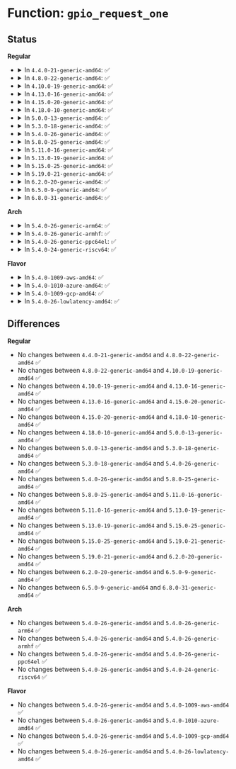# Function: <code>gpio_request_one</code>

## Status
<b>Regular</b>
<ul>
<li>
<details>
<summary>In <code>4.4.0-21-generic-amd64</code>: ✅</summary>

```c
int gpio_request_one(unsigned int gpio, long unsigned int flags, const char * label)
```

```json
{
  "name": "gpio_request_one",
  "collision_type": "Unique Global",
  "inline_type": "No",
  "funcs": [
    {
      "addr": 18446744071583200688,
      "name": "gpio_request_one",
      "external": true,
      "loc": "drivers/gpio/gpiolib-legacy.c:20",
      "file": "drivers/gpio/gpiolib-legacy.c",
      "inline": "seen, unknown",
      "caller_inline": [],
      "caller_func": [
        "drivers/gpio/devres.c:devm_gpio_request_one",
        "drivers/gpio/gpiolib-legacy.c:gpio_request_array",
        "drivers/net/phy/fixed_phy.c:fixed_phy_add",
        "drivers/clk/clk-gpio.c:clk_register_gpio"
      ]
    }
  ],
  "symbols": [
    {
      "addr": 18446744071583200688,
      "name": "gpio_request_one",
      "section": ".text",
      "bind": "STB_GLOBAL",
      "size": 231
    }
  ]
}
```
</details>
</li>
<li>
<details>
<summary>In <code>4.8.0-22-generic-amd64</code>: ✅</summary>

```c
int gpio_request_one(unsigned int gpio, long unsigned int flags, const char * label)
```

```json
{
  "name": "gpio_request_one",
  "collision_type": "Unique Global",
  "inline_type": "No",
  "funcs": [
    {
      "addr": 18446744071583508640,
      "name": "gpio_request_one",
      "external": true,
      "loc": "drivers/gpio/gpiolib-legacy.c:20",
      "file": "drivers/gpio/gpiolib-legacy.c",
      "inline": "seen, unknown",
      "caller_inline": [],
      "caller_func": [
        "drivers/gpio/devres.c:devm_gpio_request_one",
        "drivers/gpio/gpiolib-legacy.c:gpio_request_array",
        "drivers/clk/clk-gpio.c:clk_register_gpio"
      ]
    }
  ],
  "symbols": [
    {
      "addr": 18446744071583508640,
      "name": "gpio_request_one",
      "section": ".text",
      "bind": "STB_GLOBAL",
      "size": 230
    }
  ]
}
```
</details>
</li>
<li>
<details>
<summary>In <code>4.10.0-19-generic-amd64</code>: ✅</summary>

```c
int gpio_request_one(unsigned int gpio, long unsigned int flags, const char * label)
```

```json
{
  "name": "gpio_request_one",
  "collision_type": "Unique Global",
  "inline_type": "No",
  "funcs": [
    {
      "addr": 18446744071583648192,
      "name": "gpio_request_one",
      "external": true,
      "loc": "drivers/gpio/gpiolib-legacy.c:20",
      "file": "drivers/gpio/gpiolib-legacy.c",
      "inline": "seen, unknown",
      "caller_inline": [],
      "caller_func": [
        "drivers/gpio/devres.c:devm_gpio_request_one",
        "drivers/gpio/gpiolib-legacy.c:gpio_request_array",
        "drivers/clk/clk-gpio.c:clk_register_gpio"
      ]
    }
  ],
  "symbols": [
    {
      "addr": 18446744071583648192,
      "name": "gpio_request_one",
      "section": ".text",
      "bind": "STB_GLOBAL",
      "size": 230
    }
  ]
}
```
</details>
</li>
<li>
<details>
<summary>In <code>4.13.0-16-generic-amd64</code>: ✅</summary>

```c
int gpio_request_one(unsigned int gpio, long unsigned int flags, const char * label)
```

```json
{
  "name": "gpio_request_one",
  "collision_type": "Unique Global",
  "inline_type": "No",
  "funcs": [
    {
      "addr": 18446744071583687616,
      "name": "gpio_request_one",
      "external": true,
      "loc": "drivers/gpio/gpiolib-legacy.c:20",
      "file": "drivers/gpio/gpiolib-legacy.c",
      "inline": "seen, unknown",
      "caller_inline": [],
      "caller_func": [
        "drivers/gpio/devres.c:devm_gpio_request_one",
        "drivers/gpio/gpiolib-legacy.c:gpio_request_array",
        "drivers/clk/clk-gpio.c:clk_register_gpio"
      ]
    }
  ],
  "symbols": [
    {
      "addr": 18446744071583687616,
      "name": "gpio_request_one",
      "section": ".text",
      "bind": "STB_GLOBAL",
      "size": 222
    }
  ]
}
```
</details>
</li>
<li>
<details>
<summary>In <code>4.15.0-20-generic-amd64</code>: ✅</summary>

```c
int gpio_request_one(unsigned int gpio, long unsigned int flags, const char * label)
```

```json
{
  "name": "gpio_request_one",
  "collision_type": "Unique Global",
  "inline_type": "No",
  "funcs": [
    {
      "addr": 18446744071583944480,
      "name": "gpio_request_one",
      "external": true,
      "loc": "drivers/gpio/gpiolib-legacy.c:20",
      "file": "drivers/gpio/gpiolib-legacy.c",
      "inline": "seen, unknown",
      "caller_inline": [],
      "caller_func": [
        "drivers/gpio/devres.c:devm_gpio_request_one",
        "drivers/gpio/gpiolib-legacy.c:gpio_request_array"
      ]
    }
  ],
  "symbols": [
    {
      "addr": 18446744071583944480,
      "name": "gpio_request_one",
      "section": ".text",
      "bind": "STB_GLOBAL",
      "size": 222
    }
  ]
}
```
</details>
</li>
<li>
<details>
<summary>In <code>4.18.0-10-generic-amd64</code>: ✅</summary>

```c
int gpio_request_one(unsigned int gpio, long unsigned int flags, const char * label)
```

```json
{
  "name": "gpio_request_one",
  "collision_type": "Unique Global",
  "inline_type": "No",
  "funcs": [
    {
      "addr": 18446744071584137472,
      "name": "gpio_request_one",
      "external": true,
      "loc": "drivers/gpio/gpiolib-legacy.c:20",
      "file": "drivers/gpio/gpiolib-legacy.c",
      "inline": "seen, unknown",
      "caller_inline": [],
      "caller_func": [
        "drivers/gpio/devres.c:devm_gpio_request_one",
        "drivers/gpio/gpiolib-legacy.c:gpio_request_array"
      ]
    }
  ],
  "symbols": [
    {
      "addr": 18446744071584137472,
      "name": "gpio_request_one",
      "section": ".text",
      "bind": "STB_GLOBAL",
      "size": 222
    }
  ]
}
```
</details>
</li>
<li>
<details>
<summary>In <code>5.0.0-13-generic-amd64</code>: ✅</summary>

```c
int gpio_request_one(unsigned int gpio, long unsigned int flags, const char * label)
```

```json
{
  "name": "gpio_request_one",
  "collision_type": "Unique Global",
  "inline_type": "No",
  "funcs": [
    {
      "addr": 18446744071584225136,
      "name": "gpio_request_one",
      "external": true,
      "loc": "drivers/gpio/gpiolib-legacy.c:21",
      "file": "drivers/gpio/gpiolib-legacy.c",
      "inline": "seen, unknown",
      "caller_inline": [],
      "caller_func": [
        "drivers/gpio/gpiolib-devres.c:devm_gpio_request_one",
        "drivers/gpio/gpiolib-legacy.c:gpio_request_array",
        "drivers/regulator/core.c:regulator_register"
      ]
    }
  ],
  "symbols": [
    {
      "addr": 18446744071584225136,
      "name": "gpio_request_one",
      "section": ".text",
      "bind": "STB_GLOBAL",
      "size": 222
    }
  ]
}
```
</details>
</li>
<li>
<details>
<summary>In <code>5.3.0-18-generic-amd64</code>: ✅</summary>

```c
int gpio_request_one(unsigned int gpio, long unsigned int flags, const char * label)
```

```json
{
  "name": "gpio_request_one",
  "collision_type": "Unique Global",
  "inline_type": "No",
  "funcs": [
    {
      "addr": 18446744071584414864,
      "name": "gpio_request_one",
      "external": true,
      "loc": "drivers/gpio/gpiolib-legacy.c:21",
      "file": "drivers/gpio/gpiolib-legacy.c",
      "inline": "seen, unknown",
      "caller_inline": [],
      "caller_func": [
        "drivers/gpio/gpiolib-devres.c:devm_gpio_request_one",
        "drivers/gpio/gpiolib-legacy.c:gpio_request_array"
      ]
    }
  ],
  "symbols": [
    {
      "addr": 18446744071584414864,
      "name": "gpio_request_one",
      "section": ".text",
      "bind": "STB_GLOBAL",
      "size": 223
    }
  ]
}
```
</details>
</li>
<li>
<details>
<summary>In <code>5.4.0-26-generic-amd64</code>: ✅</summary>

```c
int gpio_request_one(unsigned int gpio, long unsigned int flags, const char * label)
```

```json
{
  "name": "gpio_request_one",
  "collision_type": "Unique Global",
  "inline_type": "No",
  "funcs": [
    {
      "addr": 18446744071584551232,
      "name": "gpio_request_one",
      "external": true,
      "loc": "drivers/gpio/gpiolib-legacy.c:21",
      "file": "drivers/gpio/gpiolib-legacy.c",
      "inline": "seen, unknown",
      "caller_inline": [],
      "caller_func": [
        "drivers/gpio/gpiolib-devres.c:devm_gpio_request_one",
        "drivers/gpio/gpiolib-legacy.c:gpio_request_array"
      ]
    }
  ],
  "symbols": [
    {
      "addr": 18446744071584551232,
      "name": "gpio_request_one",
      "section": ".text",
      "bind": "STB_GLOBAL",
      "size": 223
    }
  ]
}
```
</details>
</li>
<li>
<details>
<summary>In <code>5.8.0-25-generic-amd64</code>: ✅</summary>

```c
int gpio_request_one(unsigned int gpio, long unsigned int flags, const char * label)
```

```json
{
  "name": "gpio_request_one",
  "collision_type": "Unique Global",
  "inline_type": "No",
  "funcs": [
    {
      "addr": 18446744071585224208,
      "name": "gpio_request_one",
      "external": true,
      "loc": "drivers/gpio/gpiolib-legacy.c:21",
      "file": "drivers/gpio/gpiolib-legacy.c",
      "inline": "seen, unknown",
      "caller_inline": [],
      "caller_func": [
        "drivers/gpio/gpiolib-devres.c:devm_gpio_request_one",
        "drivers/gpio/gpiolib-legacy.c:gpio_request_array"
      ]
    }
  ],
  "symbols": [
    {
      "addr": 18446744071585224208,
      "name": "gpio_request_one",
      "section": ".text",
      "bind": "STB_GLOBAL",
      "size": 241
    }
  ]
}
```
</details>
</li>
<li>
<details>
<summary>In <code>5.11.0-16-generic-amd64</code>: ✅</summary>

```c
int gpio_request_one(unsigned int gpio, long unsigned int flags, const char * label)
```

```json
{
  "name": "gpio_request_one",
  "collision_type": "Unique Global",
  "inline_type": "No",
  "funcs": [
    {
      "addr": 18446744071585372336,
      "name": "gpio_request_one",
      "external": true,
      "loc": "drivers/gpio/gpiolib-legacy.c:21",
      "file": "drivers/gpio/gpiolib-legacy.c",
      "inline": "seen, unknown",
      "caller_inline": [],
      "caller_func": [
        "drivers/gpio/gpiolib-devres.c:devm_gpio_request_one",
        "drivers/gpio/gpiolib-legacy.c:gpio_request_array"
      ]
    }
  ],
  "symbols": [
    {
      "addr": 18446744071585372336,
      "name": "gpio_request_one",
      "section": ".text",
      "bind": "STB_GLOBAL",
      "size": 241
    }
  ]
}
```
</details>
</li>
<li>
<details>
<summary>In <code>5.13.0-19-generic-amd64</code>: ✅</summary>

```c
int gpio_request_one(unsigned int gpio, long unsigned int flags, const char * label)
```

```json
{
  "name": "gpio_request_one",
  "collision_type": "Unique Global",
  "inline_type": "No",
  "funcs": [
    {
      "addr": 18446744071585256704,
      "name": "gpio_request_one",
      "external": true,
      "loc": "drivers/gpio/gpiolib-legacy.c:21",
      "file": "drivers/gpio/gpiolib-legacy.c",
      "inline": "seen, unknown",
      "caller_inline": [],
      "caller_func": [
        "drivers/gpio/gpiolib-devres.c:devm_gpio_request_one",
        "drivers/gpio/gpiolib-legacy.c:gpio_request_array"
      ]
    }
  ],
  "symbols": [
    {
      "addr": 18446744071585256704,
      "name": "gpio_request_one",
      "section": ".text",
      "bind": "STB_GLOBAL",
      "size": 241
    }
  ]
}
```
</details>
</li>
<li>
<details>
<summary>In <code>5.15.0-25-generic-amd64</code>: ✅</summary>

```c
int gpio_request_one(unsigned int gpio, long unsigned int flags, const char * label)
```

```json
{
  "name": "gpio_request_one",
  "collision_type": "Unique Global",
  "inline_type": "No",
  "funcs": [
    {
      "addr": 18446744071585712560,
      "name": "gpio_request_one",
      "external": true,
      "loc": "drivers/gpio/gpiolib-legacy.c:21",
      "file": "drivers/gpio/gpiolib-legacy.c",
      "inline": "seen, unknown",
      "caller_inline": [],
      "caller_func": [
        "drivers/gpio/gpiolib-devres.c:devm_gpio_request_one",
        "drivers/gpio/gpiolib-legacy.c:gpio_request_array"
      ]
    }
  ],
  "symbols": [
    {
      "addr": 18446744071585712560,
      "name": "gpio_request_one",
      "section": ".text",
      "bind": "STB_GLOBAL",
      "size": 241
    }
  ]
}
```
</details>
</li>
<li>
<details>
<summary>In <code>5.19.0-21-generic-amd64</code>: ✅</summary>

```c
int gpio_request_one(unsigned int gpio, long unsigned int flags, const char * label)
```

```json
{
  "name": "gpio_request_one",
  "collision_type": "Unique Global",
  "inline_type": "No",
  "funcs": [
    {
      "addr": 18446744071586881536,
      "name": "gpio_request_one",
      "external": true,
      "loc": "drivers/gpio/gpiolib-legacy.c:21",
      "file": "drivers/gpio/gpiolib-legacy.c",
      "inline": "seen, unknown",
      "caller_inline": [],
      "caller_func": [
        "drivers/gpio/gpiolib-devres.c:devm_gpio_request_one",
        "drivers/gpio/gpiolib-legacy.c:gpio_request_array"
      ]
    }
  ],
  "symbols": [
    {
      "addr": 18446744071586881536,
      "name": "gpio_request_one",
      "section": ".text",
      "bind": "STB_GLOBAL",
      "size": 242
    }
  ]
}
```
</details>
</li>
<li>
<details>
<summary>In <code>6.2.0-20-generic-amd64</code>: ✅</summary>

```c
int gpio_request_one(unsigned int gpio, long unsigned int flags, const char * label)
```

```json
{
  "name": "gpio_request_one",
  "collision_type": "Unique Global",
  "inline_type": "No",
  "funcs": [
    {
      "addr": 18446744071588031344,
      "name": "gpio_request_one",
      "external": true,
      "loc": "drivers/gpio/gpiolib-legacy.c:21",
      "file": "drivers/gpio/gpiolib-legacy.c",
      "inline": "seen, unknown",
      "caller_inline": [],
      "caller_func": [
        "drivers/gpio/gpiolib-devres.c:devm_gpio_request_one",
        "drivers/gpio/gpiolib-legacy.c:gpio_request_array"
      ]
    }
  ],
  "symbols": [
    {
      "addr": 18446744071588031344,
      "name": "gpio_request_one",
      "section": ".text",
      "bind": "STB_GLOBAL",
      "size": 242
    }
  ]
}
```
</details>
</li>
<li>
<details>
<summary>In <code>6.5.0-9-generic-amd64</code>: ✅</summary>

```c
int gpio_request_one(unsigned int gpio, long unsigned int flags, const char * label)
```

```json
{
  "name": "gpio_request_one",
  "collision_type": "Unique Global",
  "inline_type": "No",
  "funcs": [
    {
      "addr": 18446744071588305520,
      "name": "gpio_request_one",
      "external": true,
      "loc": "drivers/gpio/gpiolib-legacy.c:21",
      "file": "drivers/gpio/gpiolib-legacy.c",
      "inline": "seen, unknown",
      "caller_inline": [],
      "caller_func": [
        "drivers/gpio/gpiolib-devres.c:devm_gpio_request_one",
        "drivers/gpio/gpiolib-legacy.c:gpio_request_array"
      ]
    }
  ],
  "symbols": [
    {
      "addr": 18446744071588305520,
      "name": "gpio_request_one",
      "section": ".text",
      "bind": "STB_GLOBAL",
      "size": 183
    }
  ]
}
```
</details>
</li>
<li>
<details>
<summary>In <code>6.8.0-31-generic-amd64</code>: ✅</summary>

```c
int gpio_request_one(unsigned int gpio, long unsigned int flags, const char * label)
```

```json
{
  "name": "gpio_request_one",
  "collision_type": "Unique Global",
  "inline_type": "No",
  "funcs": [
    {
      "addr": 18446744071588598912,
      "name": "gpio_request_one",
      "external": true,
      "loc": "drivers/gpio/gpiolib-legacy.c:21",
      "file": "drivers/gpio/gpiolib-legacy.c",
      "inline": "seen, unknown",
      "caller_inline": [],
      "caller_func": [
        "drivers/gpio/gpiolib-devres.c:devm_gpio_request_one",
        "drivers/gpio/gpiolib-legacy.c:gpio_request_array"
      ]
    }
  ],
  "symbols": [
    {
      "addr": 18446744071588598912,
      "name": "gpio_request_one",
      "section": ".text",
      "bind": "STB_GLOBAL",
      "size": 183
    }
  ]
}
```
</details>
</li>
</ul>
<b>Arch</b>
<ul>
<li>
<details>
<summary>In <code>5.4.0-26-generic-arm64</code>: ✅</summary>

```c
int gpio_request_one(unsigned int gpio, long unsigned int flags, const char * label)
```

```json
{
  "name": "gpio_request_one",
  "collision_type": "Unique Global",
  "inline_type": "No",
  "funcs": [
    {
      "addr": 18446603336496739200,
      "name": "gpio_request_one",
      "external": true,
      "loc": "drivers/gpio/gpiolib-legacy.c:21",
      "file": "drivers/gpio/gpiolib-legacy.c",
      "inline": "seen, unknown",
      "caller_inline": [],
      "caller_func": [
        "drivers/gpio/gpiolib-devres.c:devm_gpio_request_one",
        "drivers/gpio/gpiolib-legacy.c:gpio_request_array"
      ]
    }
  ],
  "symbols": [
    {
      "addr": 18446603336496739200,
      "name": "gpio_request_one",
      "section": ".text",
      "bind": "STB_GLOBAL",
      "size": 344
    }
  ]
}
```
</details>
</li>
<li>
<details>
<summary>In <code>5.4.0-26-generic-armhf</code>: ✅</summary>

```c
int gpio_request_one(unsigned int gpio, long unsigned int flags, const char * label)
```

```json
{
  "name": "gpio_request_one",
  "collision_type": "Unique Global",
  "inline_type": "No",
  "funcs": [
    {
      "addr": 3230027024,
      "name": "gpio_request_one",
      "external": true,
      "loc": "drivers/gpio/gpiolib-legacy.c:21",
      "file": "drivers/gpio/gpiolib-legacy.c",
      "inline": "seen, unknown",
      "caller_inline": [],
      "caller_func": [
        "arch/arm/mach-omap2/pdata-quirks.c:omap3_sbc_t3x_usb_hub_init",
        "drivers/gpio/gpiolib-devres.c:devm_gpio_request_one",
        "drivers/gpio/gpiolib-legacy.c:gpio_request_array",
        "sound/soc/soc-jack.c:snd_soc_jack_add_gpios"
      ]
    }
  ],
  "symbols": [
    {
      "addr": 3230027024,
      "name": "gpio_request_one",
      "section": ".text",
      "bind": "STB_GLOBAL",
      "size": 300
    }
  ]
}
```
</details>
</li>
<li>
<details>
<summary>In <code>5.4.0-26-generic-ppc64el</code>: ✅</summary>

```c
int gpio_request_one(unsigned int gpio, long unsigned int flags, const char * label)
```

```json
{
  "name": "gpio_request_one",
  "collision_type": "Unique Global",
  "inline_type": "No",
  "funcs": [
    {
      "addr": 13835058055290830576,
      "name": "gpio_request_one",
      "external": true,
      "loc": "drivers/gpio/gpiolib-legacy.c:21",
      "file": "drivers/gpio/gpiolib-legacy.c",
      "inline": "seen, unknown",
      "caller_inline": [],
      "caller_func": [
        "drivers/gpio/gpiolib-devres.c:devm_gpio_request_one",
        "drivers/gpio/gpiolib-legacy.c:gpio_request_array"
      ]
    }
  ],
  "symbols": [
    {
      "addr": 13835058055290830576,
      "name": "gpio_request_one",
      "section": ".text",
      "bind": "STB_GLOBAL",
      "size": 400
    }
  ]
}
```
</details>
</li>
<li>
<details>
<summary>In <code>5.4.0-24-generic-riscv64</code>: ✅</summary>

```c
int gpio_request_one(unsigned int gpio, long unsigned int flags, const char * label)
```

```json
{
  "name": "gpio_request_one",
  "collision_type": "Unique Global",
  "inline_type": "No",
  "funcs": [
    {
      "addr": 18446743936275492266,
      "name": "gpio_request_one",
      "external": true,
      "loc": "drivers/gpio/gpiolib-legacy.c:21",
      "file": "drivers/gpio/gpiolib-legacy.c",
      "inline": "seen, unknown",
      "caller_inline": [],
      "caller_func": [
        "drivers/gpio/gpiolib-devres.c:devm_gpio_request_one",
        "drivers/gpio/gpiolib-legacy.c:gpio_request_array"
      ]
    }
  ],
  "symbols": [
    {
      "addr": 18446743936275492266,
      "name": "gpio_request_one",
      "section": ".text",
      "bind": "STB_GLOBAL",
      "size": 232
    }
  ]
}
```
</details>
</li>
</ul>
<b>Flavor</b>
<ul>
<li>
<details>
<summary>In <code>5.4.0-1009-aws-amd64</code>: ✅</summary>

```c
int gpio_request_one(unsigned int gpio, long unsigned int flags, const char * label)
```

```json
{
  "name": "gpio_request_one",
  "collision_type": "Unique Global",
  "inline_type": "No",
  "funcs": [
    {
      "addr": 18446744071584508160,
      "name": "gpio_request_one",
      "external": true,
      "loc": "drivers/gpio/gpiolib-legacy.c:21",
      "file": "drivers/gpio/gpiolib-legacy.c",
      "inline": "seen, unknown",
      "caller_inline": [],
      "caller_func": [
        "drivers/gpio/gpiolib-devres.c:devm_gpio_request_one",
        "drivers/gpio/gpiolib-legacy.c:gpio_request_array"
      ]
    }
  ],
  "symbols": [
    {
      "addr": 18446744071584508160,
      "name": "gpio_request_one",
      "section": ".text",
      "bind": "STB_GLOBAL",
      "size": 223
    }
  ]
}
```
</details>
</li>
<li>
<details>
<summary>In <code>5.4.0-1010-azure-amd64</code>: ✅</summary>

```c
int gpio_request_one(unsigned int gpio, long unsigned int flags, const char * label)
```

```json
{
  "name": "gpio_request_one",
  "collision_type": "Unique Global",
  "inline_type": "No",
  "funcs": [
    {
      "addr": 18446744071584446288,
      "name": "gpio_request_one",
      "external": true,
      "loc": "drivers/gpio/gpiolib-legacy.c:21",
      "file": "drivers/gpio/gpiolib-legacy.c",
      "inline": "seen, unknown",
      "caller_inline": [],
      "caller_func": [
        "drivers/gpio/gpiolib-devres.c:devm_gpio_request_one",
        "drivers/gpio/gpiolib-legacy.c:gpio_request_array"
      ]
    }
  ],
  "symbols": [
    {
      "addr": 18446744071584446288,
      "name": "gpio_request_one",
      "section": ".text",
      "bind": "STB_GLOBAL",
      "size": 223
    }
  ]
}
```
</details>
</li>
<li>
<details>
<summary>In <code>5.4.0-1009-gcp-amd64</code>: ✅</summary>

```c
int gpio_request_one(unsigned int gpio, long unsigned int flags, const char * label)
```

```json
{
  "name": "gpio_request_one",
  "collision_type": "Unique Global",
  "inline_type": "No",
  "funcs": [
    {
      "addr": 18446744071584502896,
      "name": "gpio_request_one",
      "external": true,
      "loc": "drivers/gpio/gpiolib-legacy.c:21",
      "file": "drivers/gpio/gpiolib-legacy.c",
      "inline": "seen, unknown",
      "caller_inline": [],
      "caller_func": [
        "drivers/gpio/gpiolib-devres.c:devm_gpio_request_one",
        "drivers/gpio/gpiolib-legacy.c:gpio_request_array"
      ]
    }
  ],
  "symbols": [
    {
      "addr": 18446744071584502896,
      "name": "gpio_request_one",
      "section": ".text",
      "bind": "STB_GLOBAL",
      "size": 223
    }
  ]
}
```
</details>
</li>
<li>
<details>
<summary>In <code>5.4.0-26-lowlatency-amd64</code>: ✅</summary>

```c
int gpio_request_one(unsigned int gpio, long unsigned int flags, const char * label)
```

```json
{
  "name": "gpio_request_one",
  "collision_type": "Unique Global",
  "inline_type": "No",
  "funcs": [
    {
      "addr": 18446744071584609168,
      "name": "gpio_request_one",
      "external": true,
      "loc": "drivers/gpio/gpiolib-legacy.c:21",
      "file": "drivers/gpio/gpiolib-legacy.c",
      "inline": "seen, unknown",
      "caller_inline": [],
      "caller_func": [
        "drivers/gpio/gpiolib-devres.c:devm_gpio_request_one",
        "drivers/gpio/gpiolib-legacy.c:gpio_request_array"
      ]
    }
  ],
  "symbols": [
    {
      "addr": 18446744071584609168,
      "name": "gpio_request_one",
      "section": ".text",
      "bind": "STB_GLOBAL",
      "size": 223
    }
  ]
}
```
</details>
</li>
</ul>

## Differences
<b>Regular</b>
<ul>
<li>
No changes between <code>4.4.0-21-generic-amd64</code> and <code>4.8.0-22-generic-amd64</code> ✅
</li>
<li>
No changes between <code>4.8.0-22-generic-amd64</code> and <code>4.10.0-19-generic-amd64</code> ✅
</li>
<li>
No changes between <code>4.10.0-19-generic-amd64</code> and <code>4.13.0-16-generic-amd64</code> ✅
</li>
<li>
No changes between <code>4.13.0-16-generic-amd64</code> and <code>4.15.0-20-generic-amd64</code> ✅
</li>
<li>
No changes between <code>4.15.0-20-generic-amd64</code> and <code>4.18.0-10-generic-amd64</code> ✅
</li>
<li>
No changes between <code>4.18.0-10-generic-amd64</code> and <code>5.0.0-13-generic-amd64</code> ✅
</li>
<li>
No changes between <code>5.0.0-13-generic-amd64</code> and <code>5.3.0-18-generic-amd64</code> ✅
</li>
<li>
No changes between <code>5.3.0-18-generic-amd64</code> and <code>5.4.0-26-generic-amd64</code> ✅
</li>
<li>
No changes between <code>5.4.0-26-generic-amd64</code> and <code>5.8.0-25-generic-amd64</code> ✅
</li>
<li>
No changes between <code>5.8.0-25-generic-amd64</code> and <code>5.11.0-16-generic-amd64</code> ✅
</li>
<li>
No changes between <code>5.11.0-16-generic-amd64</code> and <code>5.13.0-19-generic-amd64</code> ✅
</li>
<li>
No changes between <code>5.13.0-19-generic-amd64</code> and <code>5.15.0-25-generic-amd64</code> ✅
</li>
<li>
No changes between <code>5.15.0-25-generic-amd64</code> and <code>5.19.0-21-generic-amd64</code> ✅
</li>
<li>
No changes between <code>5.19.0-21-generic-amd64</code> and <code>6.2.0-20-generic-amd64</code> ✅
</li>
<li>
No changes between <code>6.2.0-20-generic-amd64</code> and <code>6.5.0-9-generic-amd64</code> ✅
</li>
<li>
No changes between <code>6.5.0-9-generic-amd64</code> and <code>6.8.0-31-generic-amd64</code> ✅
</li>
</ul>
<b>Arch</b>
<ul>
<li>
No changes between <code>5.4.0-26-generic-amd64</code> and <code>5.4.0-26-generic-arm64</code> ✅
</li>
<li>
No changes between <code>5.4.0-26-generic-amd64</code> and <code>5.4.0-26-generic-armhf</code> ✅
</li>
<li>
No changes between <code>5.4.0-26-generic-amd64</code> and <code>5.4.0-26-generic-ppc64el</code> ✅
</li>
<li>
No changes between <code>5.4.0-26-generic-amd64</code> and <code>5.4.0-24-generic-riscv64</code> ✅
</li>
</ul>
<b>Flavor</b>
<ul>
<li>
No changes between <code>5.4.0-26-generic-amd64</code> and <code>5.4.0-1009-aws-amd64</code> ✅
</li>
<li>
No changes between <code>5.4.0-26-generic-amd64</code> and <code>5.4.0-1010-azure-amd64</code> ✅
</li>
<li>
No changes between <code>5.4.0-26-generic-amd64</code> and <code>5.4.0-1009-gcp-amd64</code> ✅
</li>
<li>
No changes between <code>5.4.0-26-generic-amd64</code> and <code>5.4.0-26-lowlatency-amd64</code> ✅
</li>
</ul>
